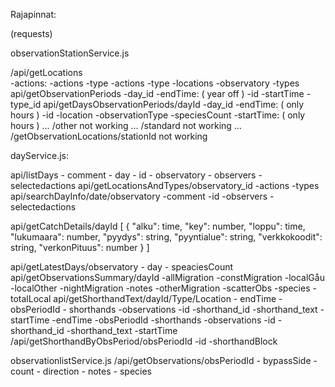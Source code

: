 Rajapinnat: 

(requests)

observationStationService.js

/api/getLocations	
        -actions:
		-actions
		-type
		-actions
		-type
	-locations
	-observatory
	-types
api/getObservationPeriods
	-day_id
	-endTime: ( year off )
	-id
	-startTime
	-type_id
api/getDaysObservationPeriods/dayId
	-day_id
	-endTime: ( only hours )
	-id
	-location
	-observationType
	-speciesCount
	-startTime: ( only hours )
… /other not working
… /standard not working
… /getObservationLocations/stationId not working


dayService.js:

api/listDays
	- comment
	- day
	- id
	- observatory
	- observers
	- selectedactions
api/getLocationsAndTypes/observatory_id
	-actions
	-types
api/searchDayInfo/date/observatory
	-comment
	-id
	-observers
	-selectedactions

api/getCatchDetails/dayId
	[
    {
        "alku": time,
        "key": number,
        "loppu": time,
        "lukumaara": number,
        "pyydys": string,
        "pyyntialue": string,
        "verkkokoodit": string,
        "verkonPituus": number
    }
]

api/getLatestDays/observatory
	- day
	- speaciesCount
api/getObservationsSummary/dayId
	-allMigration
	-constMigration
	-localGåu
	-localOther
	-nightMigration
	-notes
	-otherMigration
	-scatterObs
	-species
	-totalLocal
api/getShorthandText/dayId/Type/Location
	- endTime
	- obsPeriodId
	- shorthands
		-observations
			-id
		-shorthand_id
		-shorthand_text
	-startTime
	-endTime
	-obsPeriodId
	-shorthands
		-observations
			-id
		-shorthand_id
		-shorthand_text
	-startTime
/api/getShorthandByObsPeriod/obsPeriodId
	-id
	-shorthandBlock


observationlistService.js
/api/getObservations/obsPeriodId
	- bypassSide
	- count
	- direction
	- notes
	- species 
